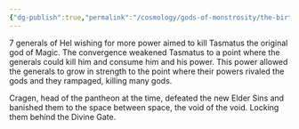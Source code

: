 ```yaml
---
{"dg-publish":true,"permalink":"/cosmology/gods-of-monstrosity/the-birth-of-the-elder-sins/"}
---
```


7 generals of Hel wishing for more power aimed to kill Tasmatus the original god of Magic. The convergence weakened Tasmatus to a point where the generals could kill him and consume him and his power. This power allowed the generals to grow in strength to the point where their powers rivaled the gods and they rampaged, killing many gods.

Cragen, head of the pantheon at the time, defeated the new Elder Sins and banished them to the space between space, the void of the void. Locking them behind the Divine Gate.